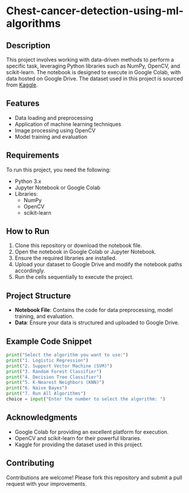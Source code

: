 # Chest-cancer-detection-using-ml-algorithms
## Description
This project involves working with data-driven methods to perform a specific task, leveraging Python libraries such as NumPy, OpenCV, and scikit-learn. The notebook is designed to execute in Google Colab, with data hosted on Google Drive. The dataset used in this project is sourced from [Kaggle](https://www.kaggle.com).

## Features
- Data loading and preprocessing
- Application of machine learning techniques
- Image processing using OpenCV
- Model training and evaluation

## Requirements

To run this project, you need the following:

- Python 3.x
- Jupyter Notebook or Google Colab
- Libraries:
  - NumPy
  - OpenCV
  - scikit-learn

## How to Run
1. Clone this repository or download the notebook file.
2. Open the notebook in Google Colab or Jupyter Notebook.
3. Ensure the required libraries are installed.
4. Upload your dataset to Google Drive and modify the notebook paths accordingly.
5. Run the cells sequentially to execute the project.

## Project Structure
- **Notebook File**: Contains the code for data preprocessing, model training, and evaluation.
- **Data**: Ensure your data is structured and uploaded to Google Drive.

## Example Code Snippet
```python
print("Select the algorithm you want to use:")
print("1. Logistic Regression")
print("2. Support Vector Machine (SVM)")
print("3. Random Forest Classifier")
print("4. Decision Tree Classifier")
print("5. K-Nearest Neighbors (KNN)")
print("6. Naive Bayes")
print("7. Run All Algorithms")
choice = input("Enter the number to select the algorithm: ")
```

## Acknowledgments
- Google Colab for providing an excellent platform for execution.
- OpenCV and scikit-learn for their powerful libraries.
- Kaggle for providing the dataset used in this project.

## Contributing
Contributions are welcome! Please fork this repository and submit a pull request with your improvements.
